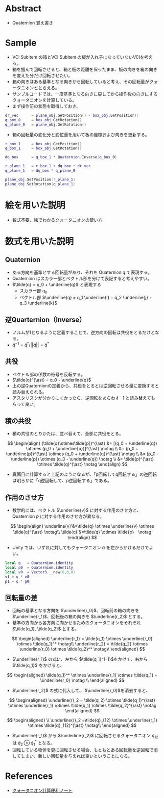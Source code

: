 # Abstract
* Quaternion 覚え書き

# Sample
* VCI Subitem の箱とVCI Subitem の板が入れ子になっていないVCIを考える。
* 箱を掴んで回転させると、箱と板の距離を保ったまま、板の向きを箱の向きを変えた分だけ回転させたい。
* 箱の向きはある基準となる向きから回転していると考え、その回転量がクォータニオンととらえる。
* サンプルコードでは、一度基準となる向きに戻してから操作後の向きにするクォータニオンを計算している。
* まず操作前の状態を取得しておき、
```lua
dr_vec      = plane_obj.GetPosition() - box_obj.GetPosition()
q_box_0     = box_obj.GetRotation()
q_plane_0   = plane_obj.GetRotation()
```
* 箱の回転量の変化分と変位量を用いて板の座標および向きを更新する。
```lua
r_box_1     = box_obj.GetPosition()
q_box_1     = box_obj.GetRotation()

dq_box      = q_box_1 * Quaternion.Inverse(q_box_0)

r_plane_1   = r_box_1 + dq_box * dr_vec
q_plane_1   = dq_box * q_plane_0

plane_obj.SetPosition(r_plane_1)
plane_obj.SetRotation(q_plane_1)
```

# 絵を用いた説明
* [数式不要、絵でわかるクォータニオンの使い方](https://youtu.be/Q1CQK6SxKJw)

# 数式を用いた説明
## Quaternion
  * ある方向を基準とする回転量があり、それを Quaternion $\tilde{q}$ で表現する。
  * Quaternion はスカラー部とベクトル部を分けて表記すると考えやすい。
  * $\tilde{q} = q_0 + \underline{q}$ と表現する
    * スカラー部 $q_0$
    * ベクトル部 $\underline{q} = q_1 \underline{i} + q_2 \underline{j} + q_3 \underline{k}$

##  逆Quarternion（Inverse）
  * ノルムが1となるように定義することで、逆方向の回転は共役をとるだけとなる。
  * $\tilde{q}^{-1} = \tilde{q}^* / ||\tilde{q}|| = \tilde{q}^{\ast}$

## 共役
  * ベクトル部の係数の符号を反転する。
  * $\tilde{q}^{\ast} = q_0 - \underline{q}$
  * 上の逆Quaternionの定義から、共役をとるとは逆回転させる量に変換すると読み替えられる。
  * アスタリスクが分かりにくかったら、逆回転をあらわす -1 と読み替えてもらって良い。

## 積の共役
  * 積の共役のとりかたは、並べ替えて、全部に共役をとる。

$$
\begin{align}
  (\tilde{q}\otimes\tilde{p})^{\ast} &= [(q_0 + \underline{q}) \otimes (p_0 + \underline{p})]^{\ast} \notag \\
  &= (p_0 + \underline{p})^{\ast} \otimes (q_0 + \underline{q})^{\ast} \notag \\
  &= (p_0 - \underline{p}) \otimes (q_0 - \underline{q}) \notag \\
  &= \tilde{p}^{\ast} \otimes \tilde{q}^{\ast} \notag 
\end{align}
$$

* 真面目に計算すると上記のようになるが、「p回転してq回転する」の逆回転は明らかに「q逆回転して、p逆回転する」である。

## 作用のさせ方
* 数学的には、ベクトル $\underline{v}$ に対する作用のさせ方と、Quaternion $\tilde{p}$ に対する作用のさせ方が異なる。

$$
\begin{align}
  \underline{v}'&=\tilde{q} \otimes \underline{v} \otimes \tilde{q}^{\ast}  \notag\\
  \tilde{q}'&=\tilde{q} \otimes \tilde{p}　\notag
  \end{align}
$$

* Unity では、いずれに対してもクォータニオン $\tilde{q}$ を左からかけるだけでよい。
```lua
local q   = Quaternion.identity
local p0  = Quaternion.identity
local v0  = Vector3.__new(0,0,0)
v1 = q * v0
p1 = q * p0
```

## 回転量の差
* 回転の基準となる方向を $\underline{r_0}$、回転前の箱の向きを $\underline{r_1}$、回転後の箱の向きを $\underline{r_2}$ とする。
* 基準の方向から各方向に向かせるためのクォータニオンをそれぞれ $\tilde{q_1}, \tilde{q_2}$ とする。

$$
\begin{aligned}
  \underline{r_1} = \tilde{q_1} \otimes \underline{r_0} \otimes \tilde{q_1}^* \notag\\
  \underline{r_2} = \tilde{q_2} \otimes \underline{r_0} \otimes \tilde{q_2}^* \notag\\
\end{aligned}
$$

* $\underline{r_1}$ の式に、左から $\tilde{q_1}^{-1}$をかけて、右から $\tilde{q_1}$ をかけると、

$$
\begin{aligned}
  \tilde{q_1}^* \otimes \underline{r_1} \otimes \tilde{q_1} =  \underline{r_0} \notag \\
\end{aligned}
$$

* $\underline{r_2}$ の式に代入して、 $\underline{r_0}$を消去すると、

$$
\begin{aligned}
  \underline{r}_2 = \tilde{q_2} \otimes \tilde{q_1}^{\ast} \otimes \underline{r_1} \otimes \tilde{q_1} \otimes \tilde{q_2}^{\ast} \notag 
\end{aligned}
$$

$$
\begin{aligned}
\\
  \underline{r}_2 =\tilde{q}_{12} \otimes \underline{r_1} \otimes \tilde{q}_{12}^{\ast} \notag\\
\end{aligned}
$$

* $\underline{r_1}$ から $\underline{r_2}$ に回転させるクォータニオン $\tilde{q}_{12}$ は $\tilde{q}_2\otimes \tilde{q}_1^{\ast}$ となる。
* 回転している物体を更に回転させる場合、もともとある回転量を逆回転で消してしまい、新しい回転量を与えれば良いということになる。


# References
* [クォータニオン計算便利ノート](https://www.mesw.co.jp/business/report/pdf/mss_18_07.pdf)